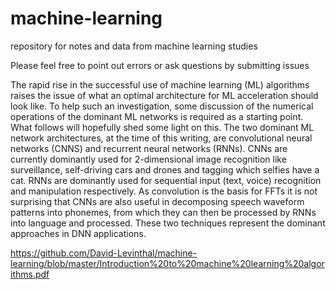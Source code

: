 # machine-learning
repository for notes and data from machine learning studies

Please feel free to point out errors or ask questions by submitting issues

The rapid rise in the successful use of machine learning (ML) algorithms raises the issue of what an optimal architecture for ML acceleration should look like. To help such an investigation, some discussion of the numerical operations of the dominant ML networks is required as a starting point. What follows will hopefully shed some light on this.
The two dominant ML network architectures, at the time of this writing, are convolutional neural networks (CNNS) and recurrent neural networks (RNNs). CNNs are currently dominantly used for 2-dimensional image recognition like surveillance, self-driving cars and drones and tagging which selfies have a cat. RNNs are dominantly used for sequential input (text, voice) recognition and manipulation respectively. As convolution is the basis for FFTs it is not surprising that CNNs are also useful in decomposing speech waveform patterns into phonemes, from which they can then be processed by RNNs into language and processed. These two techniques represent the dominant approaches in DNN applications.

https://github.com/David-Levinthal/machine-learning/blob/master/Introduction%20to%20machine%20learning%20algorithms.pdf

